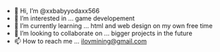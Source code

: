 - 👋 Hi, I’m @xxbabyyodaxx566
- 👀 I’m interested in ... game developement
- 🌱 I’m currently learning ... html and web design on my own free time
- 💞️ I’m looking to collaborate on ... bigger projects in the future
- 📫 How to reach me ... ilovmining@gmail.com

<!---
xxbabyyodaxx566/xxbabyyodaxx566 is a ✨ special ✨ repository because its `README.md` (this file) appears on your GitHub profile.
You can click the Preview link to take a look at your changes.
--->
